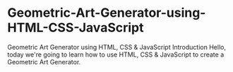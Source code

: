 # Geometric-Art-Generator-using-HTML-CSS-JavaScript
Geometric Art Generator using HTML, CSS &amp; JavaScript Introduction Hello, today we're going to learn how to use HTML, CSS &amp; JavaScript to create a Geometric Art Generator.
